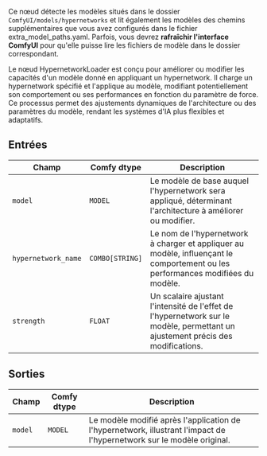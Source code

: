 Ce nœud détecte les modèles situés dans le dossier `ComfyUI/models/hypernetworks` et lit également les modèles des chemins supplémentaires que vous avez configurés dans le fichier extra_model_paths.yaml. Parfois, vous devrez **rafraîchir l'interface ComfyUI** pour qu'elle puisse lire les fichiers de modèle dans le dossier correspondant.

Le nœud HypernetworkLoader est conçu pour améliorer ou modifier les capacités d'un modèle donné en appliquant un hypernetwork. Il charge un hypernetwork spécifié et l'applique au modèle, modifiant potentiellement son comportement ou ses performances en fonction du paramètre de force. Ce processus permet des ajustements dynamiques de l'architecture ou des paramètres du modèle, rendant les systèmes d'IA plus flexibles et adaptatifs.

## Entrées

| Champ                 | Comfy dtype       | Description                                                                                  |
|-----------------------|-------------------|----------------------------------------------------------------------------------------------|
| `model`               | `MODEL`           | Le modèle de base auquel l'hypernetwork sera appliqué, déterminant l'architecture à améliorer ou modifier. |
| `hypernetwork_name`  | `COMBO[STRING]`   | Le nom de l'hypernetwork à charger et appliquer au modèle, influençant le comportement ou les performances modifiées du modèle. |
| `strength`            | `FLOAT`           | Un scalaire ajustant l'intensité de l'effet de l'hypernetwork sur le modèle, permettant un ajustement précis des modifications. |

## Sorties

| Champ   | Comfy dtype | Description                                                              |
|---------|-------------|--------------------------------------------------------------------------|
| `model` | `MODEL`     | Le modèle modifié après l'application de l'hypernetwork, illustrant l'impact de l'hypernetwork sur le modèle original. |
